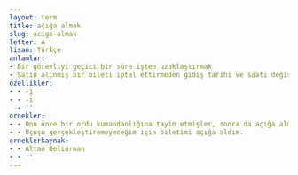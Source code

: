 ```yaml
---
layout: term
title: açığa almak
slug: aciga-almak
letter: A
lisan: Türkçe
anlamlar:
- Bir görevliyi geçici bir süre işten uzaklaştırmak
- Satın alınmış bir bileti iptal ettirmeden gidiş tarihi ve saati değiştirilebilir bir bilete çevirmek
ozellikler:
- - -i
- - -i
  - ''
ornekler:
- - Onu önce bir ordu kumandanlığına tayin etmişler, sonra da açığa almışlardı.
- - Uçuşu gerçekleştiremeyeceğim için biletimi açığa aldım.
orneklerkaynak:
- - Altan Deliorman
- - ''
---
```

